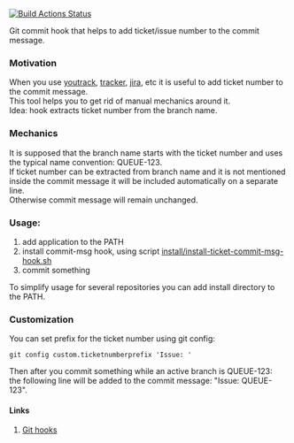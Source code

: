 [![Build Actions Status](https://github.com/yantonov/ticket-commit-msg/workflows/ci/badge.svg)](https://github.com/yantonov/ticket-commit-msg/actions)

Git commit hook that helps to add ticket/issue number to the commit message.

### Motivation
When you use [youtrack](https://www.jetbrains.com/youtrack/), [tracker](https://yandex.com/tracker/), [jira](https://www.atlassian.com/software/jira), etc it is useful to add ticket number to the commit message.  
This tool helps you to get rid of manual mechanics around it.  
Idea: hook extracts ticket number from the branch name.

### Mechanics
It is supposed that the branch name starts with the ticket number and uses the typical name convention: QUEUE-123.  
If ticket number can be extracted from branch name and it is not mentioned inside the commit message it will be included automatically on a separate line.  
Otherwise commit message will remain unchanged.  

### Usage:
1. add application to the PATH
2. install commit-msg hook, using script [install/install-ticket-commit-msg-hook.sh](https://github.com/yantonov/ticket-commit-msg/blob/master/install/install-ticket-commit-msg-hook.sh)
3. commit something

To simplify usage for several repositories you can add install directory to the PATH.

### Customization
You can set prefix for the ticket number using git config:
```
git config custom.ticketnumberprefix 'Issue: '
```
Then after you commit something while an active branch is QUEUE-123:  
the following line will be added to the commit message: "Issue: QUEUE-123".

#### Links
1. [Git hooks](https://git-scm.com/book/en/v2/Customizing-Git-Git-Hooks)
